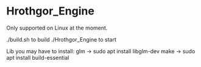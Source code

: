 # Hrothgor_Engine

Only supported on Linux at the moment. 

./build.sh to build
./Hrothgor_Engine to start

Lib you may have to install:
    glm -> sudo apt install libglm-dev
    make -> sudo apt install build-essential
